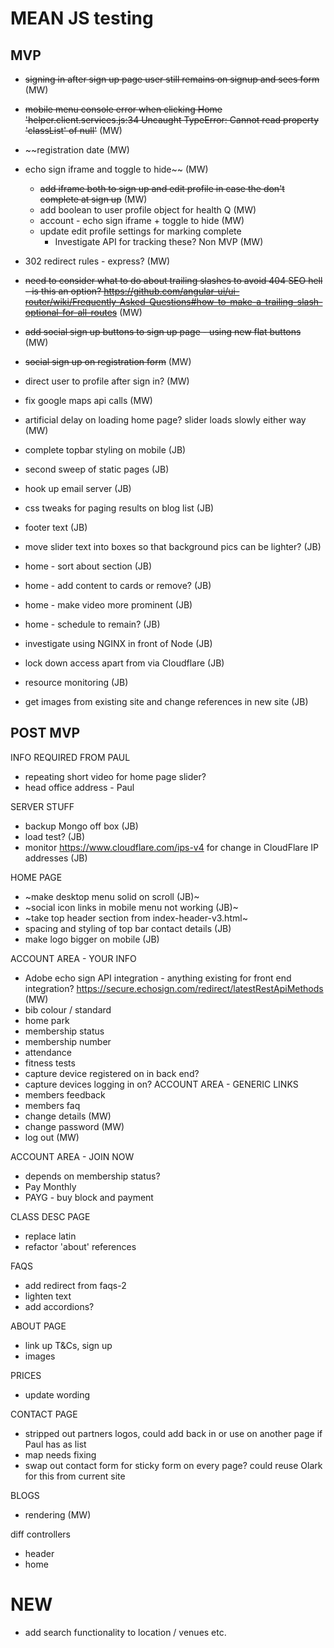 # MEAN JS testing
## MVP
- ~~signing in after sign up page user still remains on signup and sees form~~ (MW)
- ~~mobile menu console error when clicking Home 'helper.client.services.js:34 Uncaught TypeError: Cannot read property 'classList' of null'~~ (MW)
- ~~registration date (MW)
- echo sign iframe and toggle to hide~~ (MW)
    * ~~add iframe both to sign up and edit profile in case the don't complete at sign up~~ (MW)
    * add boolean to user profile object for health Q (MW)
    * account - echo sign iframe + toggle to hide (MW)
    * update edit profile settings for marking complete
        * Investigate API for tracking these? Non MVP (MW)
- 302 redirect rules - express? (MW)
- ~~need to consider what to do about trailing slashes to avoid 404 SEO hell - is this an option? https://github.com/angular-ui/ui-router/wiki/Frequently-Asked-Questions#how-to-make-a-trailing-slash-optional-for-all-routes~~ (MW)
- ~~add social sign up buttons to sign up page - using new flat buttons~~ (MW)
- ~~social sign up on registration form~~ (MW)
- direct user to profile after sign in? (MW)
- fix google maps api calls (MW)
- artificial delay on loading home page? slider loads slowly either way (MW)

- complete topbar styling on mobile (JB)
- second sweep of static pages (JB)
- hook up email server (JB)
- css tweaks for paging results on blog list (JB)
- footer text (JB)
- move slider text into boxes so that background pics can be lighter? (JB)
- home - sort about section (JB)
- home - add content to cards or remove? (JB)
- home - make video more prominent (JB)
- home - schedule to remain? (JB)
- investigate using NGINX in front of Node (JB)
- lock down access apart from via Cloudflare (JB)
- resource monitoring (JB)
- get images from existing site and change references in new site (JB)


## POST MVP
INFO REQUIRED FROM PAUL
- repeating short video for home page slider?
- head office address - Paul

SERVER STUFF
- backup Mongo off box (JB)
- load test? (JB)
- monitor https://www.cloudflare.com/ips-v4 for change in CloudFlare IP addresses (JB)

HOME PAGE
- ~make desktop menu solid on scroll (JB)~
- ~social icon links in mobile menu not working (JB)~
- ~take top header section from index-header-v3.html~
- spacing and styling of top bar contact details (JB)
- make logo bigger on mobile (JB)

ACCOUNT AREA - YOUR INFO
- Adobe echo sign API integration - anything existing for front end integration? https://secure.echosign.com/redirect/latestRestApiMethods (MW)
- bib colour / standard
- home park
- membership status
- membership number
- attendance
- fitness tests
- capture device registered on in back end?
- capture devices logging in on?
ACCOUNT AREA - GENERIC LINKS
- members feedback
- members faq
- change details (MW)
- change password (MW)
- log out (MW)

ACCOUNT AREA - JOIN NOW
- depends on membership status?
- Pay Monthly
- PAYG - buy block and payment

CLASS DESC PAGE
- replace latin
- refactor 'about' references

FAQS
- add redirect from faqs-2
- lighten text
- add accordions?

ABOUT PAGE
- link up T&Cs, sign up
- images

PRICES
- update wording

CONTACT PAGE
- stripped out partners logos, could add back in or use on another page if Paul has as list
- map needs fixing
- swap out contact form for sticky form on every page? could reuse Olark for this from current site

BLOGS
- rendering (MW)

diff controllers
- header
- home

# NEW

- add search functionality to location / venues etc.
